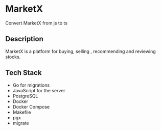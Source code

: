 # MarketX

Convert MarketX from js to ts

## Description

MarketX is a platform for buying, selling , recommending and reviewing stocks.

## Tech Stack

- Go for migrations
- JavaScript for the server
- PostgreSQL
- Docker
- Docker Compose
- Makefile
- pgx
- migrate
